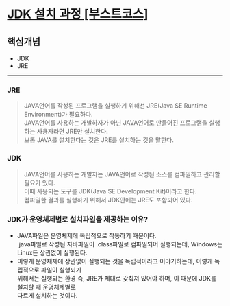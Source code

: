 # <a href="https://www.edwith.org/boostcourse-web/lecture/16680/">JDK 설치 과정 [부스트코스]</a>

<h2>핵심개념</h2>

* JDK
* JRE

***

<h3>JRE</h3>

> JAVA언어를 작성된 프로그램을 실행하기 위해선 JRE(Java SE Runtime Environment)가 필요하다.<br>
JAVA언어를 사용하는 개발하자가 아닌 JAVA언어로 만들어진 프로그램을 실행하는 사용자라면 JRE만 설치한다.<br>
보통 JAVA를 설치한다는 것은 JRE를 설치하는 것을 말한다.<br>

<h3>JDK</h3>

> JAVA언어를 사용하는 개발자는 JAVA언어로 작성된 소스를 컴파일하고 관리할 필요가 있다.<br>
이때 사용되는 도구를 JDK(Java SE Development Kit)이라고 한다.<br>
컴파일한 결과를 실행하기 위해서 JDK안에는 JRE도 포함되어 있다.

<h3>JDK가 운영체제별로 설치파일을 제공하는 이유?</h3>

* JAVA파일은 운영체제에 독립적으로 작동하기 때문이다.<br>
.java파일로 작성된 자바파일이 .class파일로 컴파일되어 실행되는데, Windows든 Linux든 상관없이 실행된다.<br>
* 이렇게 운영체제에 상관없이 실행되는 것을 독립적이라고 이야기하는데, 이렇게 독립적으로 파일이 실행되기<br>
위해서는 실행되는 환경 즉, JRE가 제대로 갖춰져 있어야 하며, 이 때문에 JDK를 설치할 때 운영체제별로<br>
다르게 설치하는 것이다.
